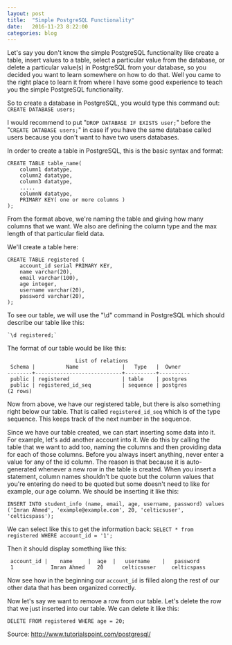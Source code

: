 ```yaml
---
layout: post
title:  "Simple PostgreSQL Functionality"
date:   2016-11-23 8:22:00
categories: blog
---
```

Let's say you don't know the simple PostgreSQL functionality like create a table, insert 
values to a table, select a particular value from the database, or delete a particular value(s) in 
PostgreSQL from your database, so you decided you want to learn somewhere on how to do that. 
Well you came to the right place to learn it from where I have some good experience to teach you
the simple PostgreSQL functionality.

So to create a database in PostgreSQL, you would type this command out:
    `CREATE DATABASE users;`

I would recommend to put "`DROP DATABASE IF EXISTS user;`" before the "`CREATE DATABASE users;`" in case if you 
have the same database called users because you don't want to have two users databases.

In order to create a table in PostgreSQL, this is the basic syntax and format:

    CREATE TABLE table_name(
        column1 datatype,
        column2 datatype,
        column3 datatype,
        .....
        columnN datatype,
        PRIMARY KEY( one or more columns )
    );
    
From the format above, we're naming the table and giving how many columns that we want. We also are defining the column
type and the max length of that particular field data.

We'll create a table here:

    CREATE TABLE registered (
        account_id serial PRIMARY KEY,
	    name varchar(20),
        email varchar(100),
        age integer,
        username varchar(20),
        password varchar(20),
    );

To see our table, we will use the "\d" command in PostgreSQL which should describe our table like this:
    
    `\d registered;`
    
The format of our table would be like this:

                          List of relations
     Schema |          Name              |   Type   |  Owner   
    --------+----------------------------+----------+----------
     public | registered                 | table    | postgres
     public | registered_id_seq          | sequence | postgres
    (2 rows)

Now from above, we have our registered table, but there is also something right below our table. That is called
`registered_id_seq` which is of the type sequence. This keeps track of the next number in the sequence.

Since we have our table created, we can start inserting some data into it. For example, let's add another account
into it. We do this by calling the table that we want to add too, naming the columns and then providing
data for each of those columns. Before you always insert anything, never enter a value for any of the id column. 
The reason is that because it is auto-generated whenever a new row in the table is created. When you insert a 
statement, column names shouldn't be quote but the column values that you're entering do need to be quoted but 
some doesn't need to like for example, our age column. We should be inserting it like this:

`INSERT INTO student_info (name, email, age, username, password) values ('Imran Ahmed', 'example@example.com', 20, 'celticsuser', 'celticspass');`

We can select like this to get the information back:
`SELECT * from registered WHERE account_id = '1';`

Then it should display something like this:

     account_id	|    name     |  age  |   username    |   password
     1	          Imran Ahmed    20      celticsuser     celticspass  
 
Now see how in the beginning our `account_id` is filled along the rest of our other data that has been organized correctly. 

Now let's say we want to remove a row from our table. Let's delete the row that we just inserted into our table. We can delete it like this:

    DELETE FROM registered WHERE age = 20;

Source: http://www.tutorialspoint.com/postgresql/